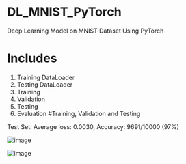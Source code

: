# DL_MNIST_PyTorch
Deep Learning Model on MNIST Dataset Using PyTorch
# Includes
1. Training DataLoader
2. Testing DataLoader
3. Training
4. Validation
5. Testing
6. Evaluation
#Training, Validation and Testing

Test Set: Average loss: 0.0030, Accuracy: 9691/10000 (97%)

![image](https://user-images.githubusercontent.com/43824565/138444254-bfc6b03f-43ca-4f0f-81c3-090deca3f4d5.png)

![image](https://user-images.githubusercontent.com/43824565/138449595-8608cb66-517c-477b-8ad3-deaa0ad80c41.png)

